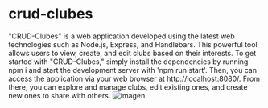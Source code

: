 # crud-clubes
"CRUD-Clubes" is a web application developed using the latest web technologies such as Node.js, Express, and Handlebars. This powerful tool allows users to view, create, and edit clubs based on their interests.
To get started with "CRUD-Clubes," simply install the dependencies by running npm i and start the development server with 'npm run start'. Then, you can access the application via your web browser at http://localhost:8080/. From there, you can explore and manage clubs, edit existing ones, and create new ones to share with others.
![imagen](https://user-images.githubusercontent.com/121767553/221381738-755bdfbf-4ab1-4fd4-b0c7-1c0c658d32bf.png)
